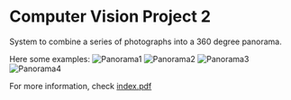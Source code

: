 # Computer Vision Project 2
System to combine a series of photographs into a 360 degree panorama.

Here some examples:
![Panorama1](images/pano_yosemite_resized.tga)
![Panorama2](images/pano_room_resized.tga)
![Panorama3](images/pano_campus_recolored.tga)
![Panorama4](images/pano_wustl_radial_distortion.tga)

For more information, check [index.pdf](index.pdf)